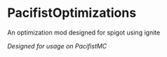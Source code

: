 # PacifistOptimizations
An optimization mod designed for spigot using ignite

*Designed for usage on PacifistMC*

